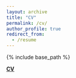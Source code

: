 ```yaml
---
layout: archive
title: "CV"
permalink: /cv/
author_profile: true
redirect_from:
  - /resume
---
```


{% include base_path %}

<b>[CV](http://nini2yoyo.github.io/huiji-gao/files/CV_HuijiGao_short_v2021.pdf)</b>
